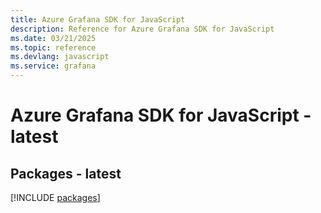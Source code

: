 ```yaml
---
title: Azure Grafana SDK for JavaScript
description: Reference for Azure Grafana SDK for JavaScript
ms.date: 03/21/2025
ms.topic: reference
ms.devlang: javascript
ms.service: grafana
---
```

# Azure Grafana SDK for JavaScript - latest
## Packages - latest
[!INCLUDE [packages](grafana-index.md)]